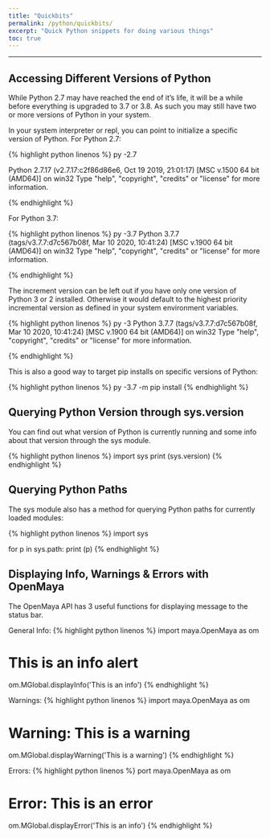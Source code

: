 ```yaml
---
title: "Quickbits"
permalink: /python/quickbits/
excerpt: "Quick Python snippets for doing various things"
toc: true
---
```


---

## Accessing Different Versions of Python
While Python 2.7 may have reached the end of it’s life, it will be a while before everything is upgraded to 3.7 or 3.8. As such you may still have two or more versions of Python in your system.

In your system interpreter or repl, you can point to initialize a specific version of Python. For Python 2.7:

{% highlight python linenos %}
py -2.7
 
Python 2.7.17 (v2.7.17:c2f86d86e6, Oct 19 2019, 21:01:17) [MSC v.1500 64 bit (AMD64)] on win32
Type "help", "copyright", "credits" or "license" for more information.
>>>
{% endhighlight %}


For Python 3.7:

{% highlight python linenos %}
py -3.7
Python 3.7.7 (tags/v3.7.7:d7c567b08f, Mar 10 2020, 10:41:24) [MSC v.1900 64 bit (AMD64)] on win32
Type "help", "copyright", "credits" or "license" for more information.
>>>
{% endhighlight %}

The increment version can be left out if you have only one version of Python 3 or 2 installed. Otherwise it would default to the highest priority incremental version as defined in your system environment variables.

{% highlight python linenos %}
py -3
Python 3.7.7 (tags/v3.7.7:d7c567b08f, Mar 10 2020, 10:41:24) [MSC v.1900 64 bit (AMD64)] on win32
Type "help", "copyright", "credits" or "license" for more information.
>>>
{% endhighlight %}

This is also a good way to target pip installs on specific versions of Python:

{% highlight python linenos %}
py -3.7 -m pip install <package name>
{% endhighlight %}

## Querying Python Version through sys.version
You can find out what version of Python is currently running and some info about that version through the sys module.

{% highlight python linenos %}
import sys
print (sys.version)
{% endhighlight %}

## Querying Python Paths
The sys module also has a method for querying Python paths for currently loaded modules:

{% highlight python linenos %}
import sys
 
for p in sys.path:
    print (p)
{% endhighlight %}

## Displaying Info, Warnings & Errors with OpenMaya
The OpenMaya API has 3 useful functions for displaying message to the status bar.

General Info:
{% highlight python linenos %}
import maya.OpenMaya as om
# This is an info alert
om.MGlobal.displayInfo('This is an info')
{% endhighlight %}

Warnings:
{% highlight python linenos %}
import maya.OpenMaya as om
# Warning: This is a warning
om.MGlobal.displayWarning('This is a warning')
{% endhighlight %}

Errors:
{% highlight python linenos %}
port maya.OpenMaya as om
# Error: This is an error
om.MGlobal.displayError('This is an info')
{% endhighlight %}
